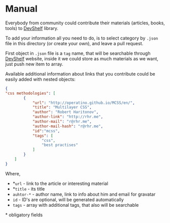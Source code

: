 # Manual

Everybody from community could contribute their materials (articles, books, tools) to [DevShelf](http://devshelf.us) library.

To add your information all you need to do, is to select category by `.json` file in this directory (or create your own), and leave a pull request.

First object in `.json` file is a `tag` name, that will be searchable through [DevShelf](http://devshelf.us) website, inside it we could store as much materials as we want, just push new item to array.

Available additional information about links that you contribute could be easily added with nested objects:

```json
{
"css methodologies": [
        {
            "url": "http://operatino.github.io/MCSS/en/",
            "title": "Multilayer CSS",
            "author": "Robert Haritonov",
            "author-link": "http://rhr.me",
            "author-mail": "r@rhr.me",
            "author-mail-hash": "r@rhr.me",
            "id":"mcss",
            "tags": [
                "css",
                "best practises"
            ]
        }
    ]
}
```

Where,

* *`url` - link to the article or interesting material
* *`title` - its title
* `auhtor-*` - author name, link to info about him and email for gravatar
* `id` - ID's are optional, will be generated automatically
* `tags` - array with additional tags, that also will be searchable

\* obligatory fields
